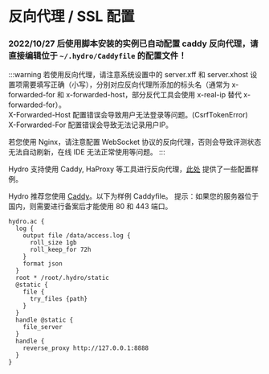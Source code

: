 # 反向代理 / SSL 配置

### 2022/10/27 后使用脚本安装的实例已自动配置 caddy 反向代理，请直接编辑位于 `~/.hydro/Caddyfile` 的配置文件！

:::warning
若使用反向代理，请注意系统设置中的 server.xff 和 server.xhost 设置项需要填写正确（小写），分别对应反向代理所添加的标头名（通常为 x-forwarded-for 和 x-forwarded-host，部分反代工具会使用 x-real-ip 替代 x-forwarded-for）。  
X-Forwarded-Host 配置错误会导致用户无法登录等问题。(CsrfTokenError)  
X-Forwarded-For 配置错误会导致无法记录用户IP。

若您使用 Nginx，请注意配置 WebSocket 协议的反向代理，否则会导致评测状态无法自动刷新，在线 IDE 无法正常使用等问题。
:::

Hydro 支持使用 Caddy, HaProxy 等工具进行反向代理，[此处](https://github.com/hydro-dev/Hydro/tree/master/examples/reverse_proxy) 提供了一些配置样例。

Hydro 推荐您使用 [Caddy](https://caddyserver.com/)。以下为样例 Caddyfile。
提示：如果您的服务器位于国内，则需要进行备案后才能使用 80 和 443 端口。

```
hydro.ac {
  log {
    output file /data/access.log {
      roll_size 1gb
      roll_keep_for 72h
    }
    format json
  }
  root * /root/.hydro/static
  @static {
    file {
      try_files {path}
    }
  }
  handle @static {
    file_server
  }
  handle {
    reverse_proxy http://127.0.0.1:8888
  }
}
```
